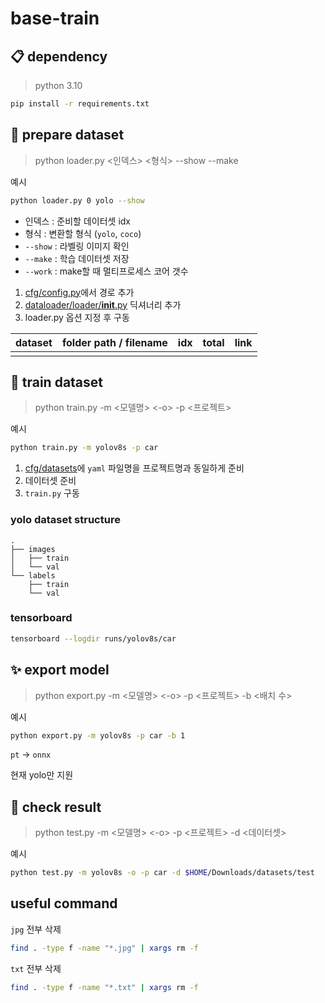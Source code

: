 # base-train

## 📋 dependency

> python 3.10

```bash
pip install -r requirements.txt
```

## 📂 prepare dataset

> python loader.py <인덱스> <형식> --show --make

예시

```bash
python loader.py 0 yolo --show
```

- 인덱스 : 준비할 데이터셋 idx
- 형식 : 변환할 형식 (`yolo`, `coco`)
- `--show` : 라벨링 이미지 확인
- `--make` : 학습 데이터셋 저장
- `--work` : make할 때 멀티프로세스 코어 갯수

1. [cfg/config.py](cfg/config.py)에서 경로 추가
2. [dataloader/loader/__init__.py](dataloader/loader/__init__.py) 딕셔너리 추가
3. loader.py 옵션 지정 후 구동

| dataset | folder path / filename | idx | total | link |
|---------|------------------------|:---:|-------|------|
|         |                        |     |       |      |

## 🚀 train dataset

> python train.py -m <모델명> <-o> -p <프로젝트>

예시

```bash
python train.py -m yolov8s -p car
```

1. [cfg/datasets](cfg/datasets)에 `yaml` 파일명을 프로젝트명과 동일하게 준비
2. 데이터셋 준비
3. `train.py` 구동

### yolo dataset structure

```
.
├── images
│   ├── train
│   └── val
└── labels
    ├── train
    └── val
```

### tensorboard

```bash
tensorboard --logdir runs/yolov8s/car
```

## ✨ export model

> python export.py -m <모델명> <-o> -p <프로젝트> -b <배치 수>

예시

```bash
python export.py -m yolov8s -p car -b 1
```

`pt` -> `onnx`

현재 yolo만 지원

## 🎯 check result

> python test.py -m <모델명> <-o> -p <프로젝트> -d <데이터셋>

예시

```bash
python test.py -m yolov8s -o -p car -d $HOME/Downloads/datasets/test
```

## useful command

`jpg` 전부 삭제

```bash
find . -type f -name "*.jpg" | xargs rm -f
```

`txt` 전부 삭제

```bash
find . -type f -name "*.txt" | xargs rm -f
```
